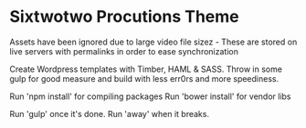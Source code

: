 # Sixtwotwo Procutions Theme #

Assets have been ignored due to large video file sizez - These are stored on live servers with permalinks in order to ease synchronization

Create Wordpress templates with Timber, HAML & SASS. Throw in some gulp for good measure and build with less err0rs and more speediness.

Run 'npm install' for compiling packages
Run 'bower install' for vendor libs

Run 'gulp' once it's done. Run 'away' when it breaks.
